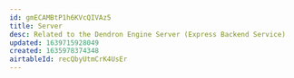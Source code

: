 ```yaml
---
id: gmECAMBtP1h6KVcQIVAz5
title: Server
desc: Related to the Dendron Engine Server (Express Backend Service)
updated: 1639715928049
created: 1635978374348
airtableId: recQbyUtmCrK4UsEr
---
```


